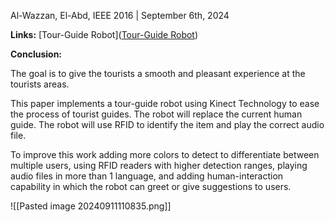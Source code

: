 Al-Wazzan, El-Abd, IEEE 2016 | September 6th, 2024

**Links:** [Tour-Guide Robot]([Tour-Guide Robot](https://ieeexplore.ieee.org/abstract/document/7462397))

**Conclusion:** 

The goal is to give the tourists a smooth and pleasant experience at the tourists areas.

This paper implements a tour-guide robot using Kinect Technology to ease the process of tourist guides. The robot will replace the current human guide. The robot will use RFID to identify the item and play the correct audio file.

To improve this work adding more colors to detect to differentiate between multiple users, using RFID readers with higher detection ranges, playing audio files in more than 1 language, and adding human-interaction capability in which the robot can greet or give suggestions to users.

![[Pasted image 20240911110835.png]]